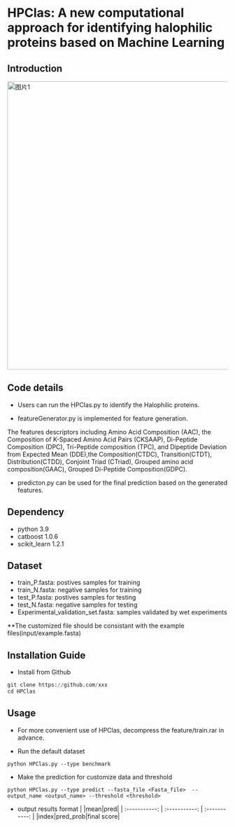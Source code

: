 # HPClas: A new computational approach for identifying halophilic proteins based on Machine Learning

## Introduction



<img width="659" alt="图片1" src="https://github.com/Showmake2/HPClas/assets/134044269/9772024b-19b6-4317-a33e-b5e93aaebc7e">


## Code details

* Users can run the HPClas.py to identify the Halophilic proteins. 

* featureGenerator.py is implemented for feature generation. 

The features descriptors including Amino Acid Composition (AAC), the Composition of K-Spaced Amino Acid Pairs (CKSAAP), Di-Peptide Composition (DPC), Tri-Peptide composition (TPC), and Dipeptide Deviation from Expected Mean (DDE),the Composition(CTDC), Transition(CTDT), Distribution(CTDD), Conjoint Triad (CTriad), Grouped amino acid composition(GAAC), Grouped Di-Peptide Composition(GDPC).

* predicton.py can be used for the final prediction based on the generated features.

## Dependency
* python 3.9
* catboost 1.0.6
* scikit_learn 1.2.1

## Dataset
* train_P.fasta: postives samples for training 
* train_N.fasta: negative samples for training
* test_P.fasta: postives samples for testing 
* test_N.fasta: negative samples for testing
* Experimental_validation_set.fasta: samples validated by wet experiments


**The customized file should be consistant with the example files(input/example.fasta)

## Installation Guide

*  Install from Github 
```python
git clone https://github.com/xxx
cd HPClas

```

## Usage
* For more convenient use of HPClas, decompress the feature/train.rar in advance.

* Run the default dataset
```
python HPClas.py --type benchmark
```
* Make the prediction for customize data and threshold
```
python HPClas.py --type predict --fasta_file <Fasta_file>  --output_name <output_name> --threshold <threshold>
```

* output results format
|    |mean|pred|
| :-----------:  | :-----------: | :-----------: |
|index|pred_prob|final score|

